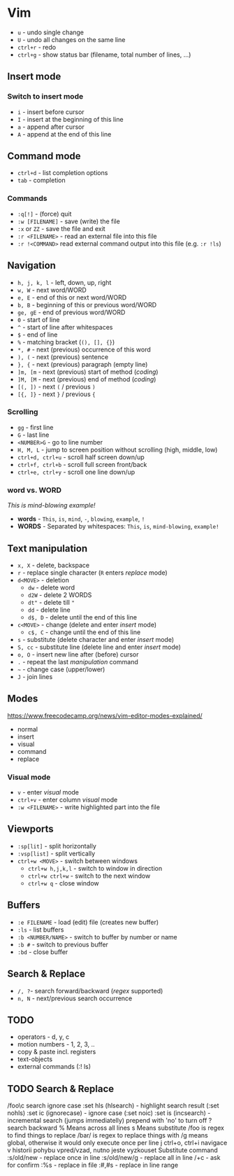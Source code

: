 # Vim

- `u` - undo single change
- `U` - undo all changes on the same line  
- `ctrl+r` - redo
- `ctrl+g` - show status bar (filename, total number of lines, ...)

## Insert mode

### Switch to insert mode
- `i` - insert before cursor
- `I` - insert at the beginning of this line 
- `a` - append after cursor
- `A` - append at the end of this line

## Command mode  
- `ctrl+d` - list completion options 
- `tab` - completion

### Commands
- `:q[!]` - (force) quit
- `:w [FILENAME]` - save (write) the file
- `:x` or `ZZ` - save the file and exit
- `:r <FILENAME>` - read an external file into this file
- `:r !<COMMAND>` read external command output into this file (e.g. `:r !ls`)

## Navigation
- `h, j, k, l`  - left, down, up, right
- `w, W` - next word/WORD
- `e, E` - end of this or next word/WORD
- `b, B` - beginning of this or previous word/WORD
- `ge, gE` - end of previous word/WORD 
- `0` - start of line
- `^` - start of line after whitespaces
- `$` - end of line
- `%` - matching bracket (`(), [], {}`)  
- `*, #` - next (previous) occurrence of this word
- `), (` - next (previous) sentence
- `}, {` - next (previous) paragraph (empty line)
- `]m, [m` - next (previous) start of method (_coding_)
- `]M, [M` - next (previous) end of method (_coding_)
- `[(, ])` - next `(` / previous `)`
- `[{, ]}` - next `}` / previous `{`

### Scrolling
- `gg` - first line
- `G` - last line
- `<NUMBER>G` - go to line number
- `H, M, L` - jump to screen position without scrolling (high, middle, low)
- `ctrl+d, ctrl+u` - scroll half screen down/up
- `ctrl+f, ctrl+b` - scroll full screen front/back
- `ctrl+e, ctrl+y` - scroll one line down/up

### word vs. WORD
_This is mind-blowing example!_
- **words** - `This`, `is`, `mind`, `-`, `blowing`, `example`, `!`
- **WORDS** - Separated by whitespaces: `This`, `is`, `mind-blowing`, `example!` 

## Text manipulation
- `x, X` - delete, backspace
- `r` - replace single character (`R` enters _replace_ mode)
- `d<MOVE>` - deletion
    - `dw` - delete word
    - `d2W` - delete 2 WORDS
    - `dt"` - delete till `"`
    - `dd` - delete line
    - `d$, D` - delete until the end of this line
- `c<MOVE>` - change (delete and enter _insert_ mode)
    - `c$, C` - change until the end of this line  
- `s` - substitute (delete character and enter _insert_ mode)
- `S, cc` - substitute line (delete line and enter _insert_ mode)
- `o, O` - insert new line after (before) cursor  
- `.` - repeat the last _manipulation_ command
- `~` - change case (upper/lower)
- `J` - join lines


## Modes
https://www.freecodecamp.org/news/vim-editor-modes-explained/
- normal
- insert
- visual  
- command  
- replace

### Visual mode
- `v` - enter _visual_ mode
- `ctrl+v` - enter column _visual_ mode
- `:w <FILENAME>` - write highlighted part into the file

## Viewports
- `:sp[lit]` - split horizontally
- `:vsp[list]` - split vertically  
- `ctrl+w <MOVE>` - switch between windows
  - `ctrl+w h,j,k,l` - switch to window in direction
  - `ctrl+w ctrl+w` - switch to the next window
  - `ctrl+w q` - close window

## Buffers
- `:e FILENAME` - load (edit) file (creates new buffer)
- `:ls` - list buffers
- `:b <NUMBER/NAME>` - switch to buffer by number or name
- `:b #` - switch to previous buffer   
- `:bd` - close buffer

## Search & Replace
- `/, ?`- search forward/backward (_regex_ supported)
- `n, N` - next/previous search occurrence

## TODO
- operators - d, y, c
- motion numbers - 1, 2, 3, ..
- copy & paste incl.  registers
- text-objects
- external commands (:! ls)

TODO Search & Replace
---
/foo\c search ignore case
:set hls (hlsearch) - highlight search result (:set nohls)
:set ic (ignorecase) - ignore case (:set noic)
:set is (incsearch) - incremental search (jumps immediatelly)
prepend with 'no' to turn off
? search backward
  % Means across all lines
  s Means substitute
  /foo is regex to find things to replace
  /bar/ is regex to replace things with
  /g means global, otherwise it would only execute once per line
j
ctrl+o, ctrl+i navigace v historii pohybu vpred/vzad, nutno jeste vyzkouset
Substitute command
:s/old/new - replace once in line
:s/old/new/g - replace all in line
/+c - ask for confirm
:%s - replace in file
:#,#s - replace in line range
